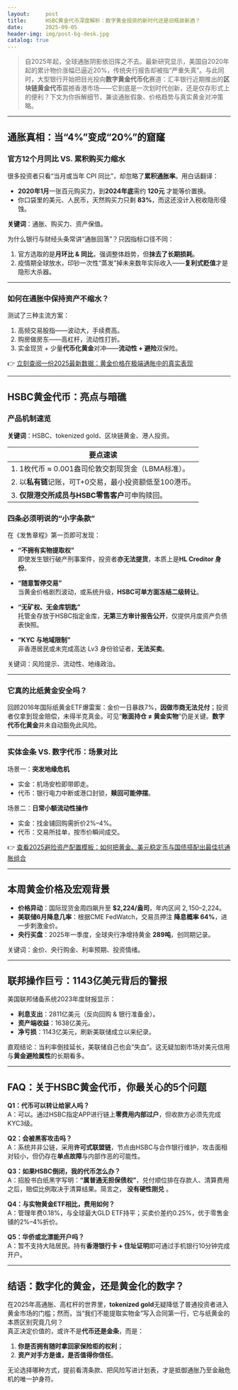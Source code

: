 ```yaml
---
layout:     post
title:      HSBC黄金代币深度解析：数字黄金投资的新时代还是旧瓶装新酒？
date:       2025-09-05
header-img: img/post-bg-desk.jpg
catalog: true
---
```


> 自2025年起，全球通胀阴影依旧挥之不去。最新研究显示，美国自2020年起的累计物价涨幅已逼近20%，传统央行报告却被指“严重失真”。与此同时，大型银行开始把目光投向**数字黄金代币化**赛道：汇丰银行近期推出的**区块链黄金代币**震撼香港市场——它到底是一次划时代创新，还是仅存形式上的便利？下文为你拆解细节，兼谈通胀假象、价格趋势与真实黄金对冲策略。

---

## 通胀真相：当“4%”变成“20%”的窟窿

### 官方12个月同比 VS. 累积购买力缩水
很多投资者只看“当月或当年 CPI 同比”，却忽略了**累积通胀率**。用白话翻译：  
- **2020年1月**一张百元购买力，到**2024年底**需约 **120元** 才能等价置换。  
- 你口袋里的美元、人民币，天然购买力只剩 **83%**，而这还没计入税收隐形侵蚀。  

**关键词**：通胀、购买力、资产保值。  

为什么银行与财经头条常讲“通胀回落”？只因指标口径不同：  
1. 官方选取的是**月环比 & 同比**，强调整体趋势，但**抹去了长期损耗**。  
2. 疫情期全球放水，印钞一次性“蒸发”掉未来数年实际收入——**复利式贬值**才是隐形大杀器。

---

### 如何在通胀中保持资产不缩水？
测试了三种主流方案：  
1. 高频交易股指——波动大，手续费高。  
2. 购房做房东——高杠杆，流动性打折。  
3. 实金现货 + 少量**代币化黄金**对冲——**流动性 + 避险**双保险。  

👉 [立刻查阅一份2025最新数据：黄金价格在极端通胀中的真实表现](https://okxdog.com/)

---

## HSBC黄金代币：亮点与暗礁

### 产品机制速览
**关键词**：HSBC、tokenized gold、区块链黄金、港人投资。  

| 要点速读 |
| --- |
| 1. 1枚代币 ≈ 0.001盎司伦敦交割现货金（LBMA标准）。 |
| 2. 以**私有链**记账，可T+0交易，最小投资额低至100港币。 |
| 3. **仅限港交所成员与HSBC零售客户**可申购赎回。 |

### 四条必须明说的“小字条款”
在《发售章程》第一页即可发现：  

- **“不拥有实物提取权”**  
  即使发生银行破产刑事案件，投资者**亦无法提货**，本质上是**HL Creditor 身份**。  

- **“随意暂停交易”**  
  当黄金价格剧烈波动，或系统升级，**HSBC可单方面冻结二级转让**。  

- **“无矿权、无金库钥匙”**  
  托管金存放于HSBC指定金库，**无第三方审计报告公开**，仅提供月度资产负债表快照。  

- **“KYC 与地域限制”**  
  非香港居民或未完成高达 Lv3 身份验证者，**无法买卖**。  

关键词：风险提示、流动性、地缘政治。

---

### 它真的比纸黄金安全吗？
回顾2016年国际纸黄金ETF爆雷案：金价一日暴跌7%，**因做市商无法兑付**；投资者仅拿到现金赔偿，未得半克真金。可见“**账面持仓 ≠ 黄金实物**”仍是关键。**数字代币化黄金**并未自动豁免此风险。

---

### 实体金条 VS. 数字代币：场景对比
场景一：**突发地缘危机**  
- 实金：机场安检即带即走。  
- 代币：银行电力中断或港口封锁，**赎回可能停摆**。  

场景二：**日常小额流动性操作**  
- 实金：找金铺回购需折价2%–4%。  
- 代币：交易所挂单，按市价瞬间成交。  

👉 [查看2025避险资产配置模板：如何把黄金、美元稳定币与国债搭配出最佳抗通胀组合](https://okxdog.com/)

---

## 本周黄金价格及宏观背景
- **价格异动**：国际现货金周四飙升至 **$2,224/盎司**，年内区间 $2,150–$2,224。  
- **美联储6月降息几率**：根据CME FedWatch，交易员押注 **降息概率 64%**，进一步刺激金价。  
- **央行买盘**：2025年一季度，全球央行净增持黄金 **289吨**，创同期记录。  

关键词：金价、央行购金、利率预期、投资情绪。

---

## 联邦操作巨亏：1143亿美元背后的警报
美国联邦储备系统2023年度财报显示：  
- **利息支出**：2811亿美元（反向回购 & 银行准备金）。  
- **资产端收益**：1638亿美元。  
- **净亏损**：1143亿美元，刷新美联储成立以来纪录。  

直观结论：当利率倒挂延长，美联储自己也会“失血”。这无疑加剧市场对美元信用与**黄金避险属性**的长期看多。

---

## FAQ：关于HSBC黄金代币，你最关心的5个问题

**Q1：代币可以转让给家人吗？**  
A：可以。通过HSBC指定APP进行链上**零费用内部过户**，但收款方必须先完成KYC3级。  

**Q2：会被黑客攻击吗？**  
A：系统并非公链，采用**许可式联盟链**，节点由HSBC与合作银行维护，攻击面相对较小，但仍存在**单点故障**与内部作恶的可能性。  

**Q3：如果HSBC倒闭，我的代币怎么办？**  
A：招股书白纸黑字写明：**“属普通无担保债权”**，兑付顺位排在存款人、清算费用之后，赔偿比例取决于清算结果。简言之， **没有硬性刚兑** 。  

**Q4：与实物黄金ETF相比，费用如何？**  
A：管理年费0.18%，与全球最大GLD ETF持平；买卖价差约0.25%，优于零售金铺的2%–4%折价。  

**Q5：华侨或北漂能开户吗？**  
A：暂不支持大陆居民。持有**香港银行卡 + 住址证明**即可通过手机银行10分钟完成开户。  

---

## 结语：数字化的黄金，还是黄金化的数字？
在2025年高通胀、高杠杆的世界里，**tokenized gold**无疑降低了普通投资者进入黄金市场的门槛；然而，当“我们不能提取实物金”写入合同第一行，它与纸黄金的本质区别究竟几何？  
真正决定价值的，或许不是**代币还是金条**，而是：  
1. **你是否拥有随时拿回家保险柜的权利**；  
2. **资产对手方是谁，是否值得你信任**。  

无论选择哪种方式，提前看清条款、把风险写进计划表，才是抵御通胀乃至金融危机的唯一护身符。